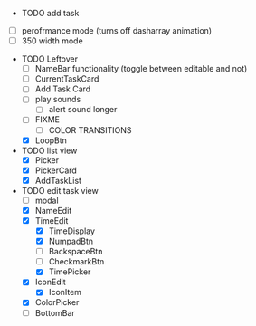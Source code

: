 - TODO add task
-  [ ] perofrmance mode (turns off dasharray animation)
-  [ ] 350 width mode
- TODO Leftover
  - [ ] NameBar functionality (toggle between editable and not)
  - [ ] CurrentTaskCard
  - [ ] Add Task Card
  - [ ] play sounds
    - [ ] alert sound longer
  - [ ] FIXME
    - [ ] COLOR TRANSITIONS
  - [x] LoopBtn
- TODO list view
  - [x] Picker
  - [x] PickerCard
  - [x] AddTaskList
- TODO edit task view
  - [ ] modal
  - [x] NameEdit
  - [x] TimeEdit
    - [x] TimeDisplay
    - [x] NumpadBtn
    - [ ] BackspaceBtn
    - [ ] CheckmarkBtn
    - [x] TimePicker
  - [x] IconEdit
    - [x] IconItem
  - [x] ColorPicker
  - [ ] BottomBar